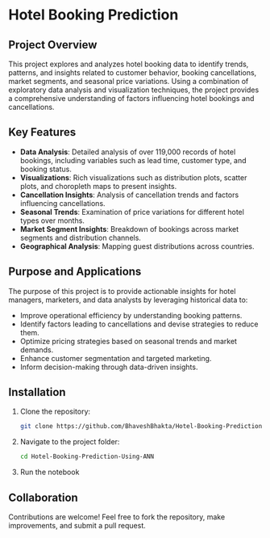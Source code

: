 # Hotel Booking Prediction

## Project Overview
This project explores and analyzes hotel booking data to identify trends, patterns, and insights related to customer behavior, booking cancellations, market segments, and seasonal price variations. Using a combination of exploratory data analysis and visualization techniques, the project provides a comprehensive understanding of factors influencing hotel bookings and cancellations.

## Key Features
- **Data Analysis**: Detailed analysis of over 119,000 records of hotel bookings, including variables such as lead time, customer type, and booking status.
- **Visualizations**: Rich visualizations such as distribution plots, scatter plots, and choropleth maps to present insights.
- **Cancellation Insights**: Analysis of cancellation trends and factors influencing cancellations.
- **Seasonal Trends**: Examination of price variations for different hotel types over months.
- **Market Segment Insights**: Breakdown of bookings across market segments and distribution channels.
- **Geographical Analysis**: Mapping guest distributions across countries.

## Purpose and Applications
The purpose of this project is to provide actionable insights for hotel managers, marketers, and data analysts by leveraging historical data to:
- Improve operational efficiency by understanding booking patterns.
- Identify factors leading to cancellations and devise strategies to reduce them.
- Optimize pricing strategies based on seasonal trends and market demands.
- Enhance customer segmentation and targeted marketing.
- Inform decision-making through data-driven insights.

## Installation

1. Clone the repository:

    ```bash
    git clone https://github.com/BhaveshBhakta/Hotel-Booking-Prediction-Using-ANN.git
    ```

2. Navigate to the project folder:

    ```bash
    cd Hotel-Booking-Prediction-Using-ANN
    ```

3. Run the notebook 

## Collaboration

Contributions are welcome! Feel free to fork the repository, make improvements, and submit a pull request.
